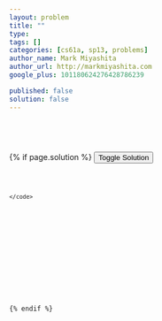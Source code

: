 ```yaml
---
layout: problem
title: ""
type: 
tags: []
categories: [cs61a, sp13, problems]
author_name: Mark Miyashita
author_url: http://markmiyashita.com
google_plus: 101180624276428786239

published: false
solution: false
---
```

<p>
    
</p>

<pre>
  <code class="prettyprint">
    
  </code>
</pre>

{% if page.solution %}
<button onclick="toggleSolution()">Toggle Solution</button>

<div class="solution">
  <pre>
    <code class="prettyprint">
    
    </code>
  </pre>
  
  <p>
    
  </p>
</div>
{% endif %}
